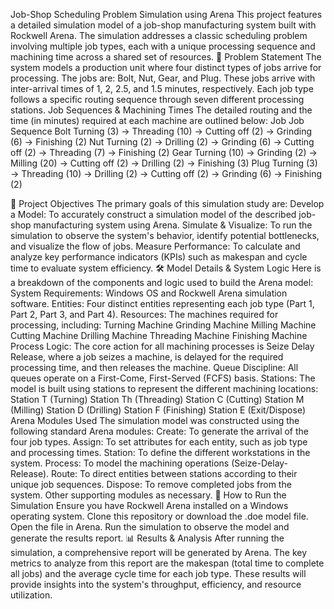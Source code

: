 Job-Shop Scheduling Problem Simulation using Arena
This project features a detailed simulation model of a job-shop manufacturing system built with Rockwell Arena. The simulation addresses a classic scheduling problem involving multiple job types, each with a unique processing sequence and machining time across a shared set of resources.
📝 Problem Statement
The system models a production unit where four distinct types of jobs arrive for processing. The jobs are: Bolt, Nut, Gear, and Plug. These jobs arrive with inter-arrival times of 1, 2, 2.5, and 1.5 minutes, respectively. Each job type follows a specific routing sequence through seven different processing stations.
Job Sequences & Machining Times
The detailed routing and the time (in minutes) required at each machine are outlined below:
Job
Job Sequence
Bolt
Turning (3) → Threading (10) → Cutting off (2) → Grinding (6) → Finishing (2)
Nut
Turning (2) → Drilling (2) → Grinding (6) → Cutting off (2) → Threading (7) → Finishing (2)
Gear
Turning (10) → Grinding (2) → Milling (20) → Cutting off (2) → Drilling (2) → Finishing (3)
Plug
Turning (3) → Threading (10) → Drilling (2) → Cutting off (2) → Grinding (6) → Finishing (2)

🎯 Project Objectives
The primary goals of this simulation study are:
Develop a Model: To accurately construct a simulation model of the described job-shop manufacturing system using Arena.
Simulate & Visualize: To run the simulation to observe the system's behavior, identify potential bottlenecks, and visualize the flow of jobs.
Measure Performance: To calculate and analyze key performance indicators (KPIs) such as makespan and cycle time to evaluate system efficiency.
🛠️ Model Details & System Logic
Here is a breakdown of the components and logic used to build the Arena model:
System Requirements: Windows OS and Rockwell Arena simulation software.
Entities: Four distinct entities representing each job type (Part 1, Part 2, Part 3, and Part 4).
Resources: The machines required for processing, including:
Turning Machine
Grinding Machine
Milling Machine
Cutting Machine
Drilling Machine
Threading Machine
Finishing Machine
Process Logic: The core action for all machining processes is Seize Delay Release, where a job seizes a machine, is delayed for the required processing time, and then releases the machine.
Queue Discipline: All queues operate on a First-Come, First-Served (FCFS) basis.
Stations: The model is built using stations to represent the different machining locations:
Station T (Turning)
Station Th (Threading)
Station C (Cutting)
Station M (Milling)
Station D (Drilling)
Station F (Finishing)
Station E (Exit/Dispose)
Arena Modules Used
The simulation model was constructed using the following standard Arena modules:
Create: To generate the arrival of the four job types.
Assign: To set attributes for each entity, such as job type and processing times.
Station: To define the different workstations in the system.
Process: To model the machining operations (Seize-Delay-Release).
Route: To direct entities between stations according to their unique job sequences.
Dispose: To remove completed jobs from the system.
Other supporting modules as necessary.
🚀 How to Run the Simulation
Ensure you have Rockwell Arena installed on a Windows operating system.
Clone this repository or download the .doe model file.
Open the file in Arena.
Run the simulation to observe the model and generate the results report.
📊 Results & Analysis
After running the simulation, a comprehensive report will be generated by Arena. The key metrics to analyze from this report are the makespan (total time to complete all jobs) and the average cycle time for each job type. These results will provide insights into the system's throughput, efficiency, and resource utilization.
